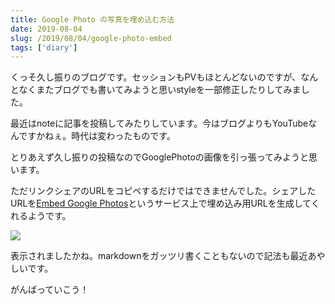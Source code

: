 ```yaml
---
title: Google Photo の写真を埋め込む方法
date: 2019-08-04
slug: /2019/08/04/google-photo-embed
tags: ['diary']
---
```


くっそ久し振りのブログです。セッションもPVもほとんどないのですが、なんとなくまたブログでも書いてみようと思いstyleを一部修正したりしてみました。

最近はnoteに記事を投稿してみたりしています。今はブログよりもYouTubeなんですかねぇ。時代は変わったものです。

とりあえず久し振りの投稿なのでGooglePhotoの画像を引っ張ってみようと思います。

ただリンクシェアのURLをコピペするだけではできませんでした。シェアしたURLを[Embed Google Photos](https://ctrlq.org/google/photos/)というサービス上で埋め込み用URLを生成してくれるようです。

![](https://lh3.googleusercontent.com/9QI54P54z_WG68ykUvr60jGIfZuzZRTEAFDszqLhOnXScnML3biXBsle3M6LBbUZClsrDDUZ0tLzit8Y9IIRi0WPCQweAXOnxF8IQ3wVi-SnVP_t8QOJwyh7Ex2bjD8-Bi8hoXq70ZE=w2400)

表示されましたかね。markdownをガッツリ書くこともないので記法も最近あやしいです。

がんばっていこう！
